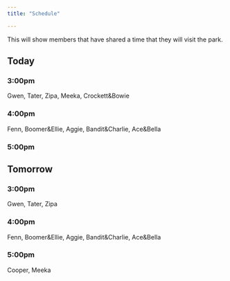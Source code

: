 ```yaml
---
title: "Schedule"

---
```

This will show members that have shared a time that they will visit the park.

## Today
### 3:00pm
Gwen, Tater, Zipa, Meeka, Crockett&Bowie

### 4:00pm
Fenn, Boomer&Ellie, Aggie, Bandit&Charlie, Ace&Bella

### 5:00pm

## Tomorrow
### 3:00pm
Gwen, Tater, Zipa

### 4:00pm
Fenn, Boomer&Ellie, Aggie, Bandit&Charlie, Ace&Bella

### 5:00pm
Cooper, Meeka